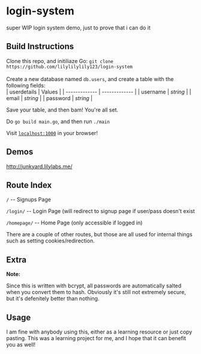 # login-system
super WIP login system demo, just to prove that i can do it

## Build Instructions
Clone this repo, and initiliaze Go:
`git clone https://github.com/lilylilylily123/login-system`
<br>
<br>
Create a new database named <code>db.users</code>, and create a table with the following fields: <br>
| userdetails  | Values |
| ------------- | ------------- |
| username  | *string*  |
| email  | *string*  |
| password | *string* |

Save your table, and then bam! You're all set.

Do <code>go build main.go</code>, and then run <code>./main</code>

Visit <a href="localhost:1000"><code href="localhost:1000">localhost:1000</code></a> in your browser!

## Demos

http://junkyard.lilylabs.me/

## Route Index 


`/` -- Signups Page

`/login/` -- Login Page (will redirect to signup page if user/pass doesn't exist

`/homepage/` -- Home Page (only accessible if logged in)

There are a couple of other routes, but those are all used for internal things such as setting cookies/redirection.

## Extra

**Note:**

Since this is written with bcrypt, all passwords are automatically salted when you convert them to hash. 
Obviously it's still not extremely secure, but it's defenitely better than nothing.

## Usage

I am fine with anybody using this, either as a learning resource or just copy pasting. 
This was a learning project for me, and I hope that it can benefit you as well!
